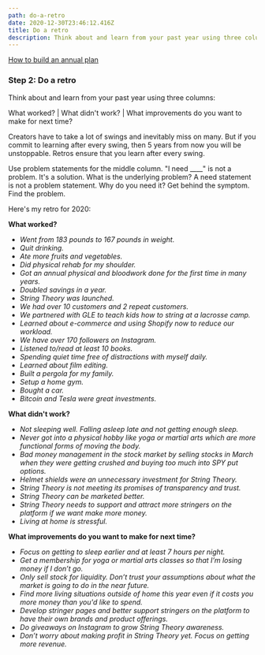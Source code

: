 ```yaml
---
path: do-a-retro
date: 2020-12-30T23:46:12.416Z
title: Do a retro
description: Think about and learn from your past year using three columns...
---
```

[How to build an annual plan](https://jeffcannon.dev/blog/how-to-build-an-annual-plan/)

### Step 2: Do a retro

Think about and learn from your past year using three columns:

What worked? | What didn't work? | What improvements do you want to make for next time?

Creators have to take a lot of swings and inevitably miss on many. But if you commit to learning after every swing, then 5 years from now you will be unstoppable. Retros ensure that you learn after every swing.

Use problem statements for the middle column. "I need \_\_\_\_" is not a problem. It's a solution. What is the underlying problem? A need statement is not a problem statement. Why do you need it? Get behind the symptom. Find the problem.

Here's my retro for 2020:

**What worked?**

* *Went from 183 pounds to 167 pounds in weight.*
* *Quit drinking.*
* *Ate more fruits and vegetables.*
* *Did physical rehab for my shoulder.*
* *Got an annual physical and bloodwork done for the first time in many years.*
* *Doubled savings in a year.*
* *String Theory was launched.*
* *We had over 10 customers and 2 repeat customers.*
* *We partnered with GLE to teach kids how to string at a lacrosse camp.*
* *Learned about e-commerce and using Shopify now to reduce our workload.*
* *We have over 170 followers on Instagram.*
* *Listened to/read at least 10 books.*
* *Spending quiet time free of distractions with myself daily.*
* *Learned about film editing.*
* *Built a pergola for my family.*
* *Setup a home gym.*
* *Bought a car.*
* *Bitcoin and Tesla were great investments.*

**What didn't work?**

* *Not sleeping well. Falling asleep late and not getting enough sleep.*
* *Never got into a physical hobby like yoga or martial arts which are more functional forms of moving the body.*
* *Bad money management in the stock market by selling stocks in March when they were getting crushed and buying too much into SPY put options.*
* *Helmet shields were an unnecessary investment for String Theory.*
* *String Theory is not meeting its promises of transparency and trust.*
* *String Theory can be marketed better.*
* *String Theory needs to support and attract more stringers on the platform if we want make more money.*
* *Living at home is stressful.*

**What improvements do you want to make for next time?**

* *Focus on getting to sleep earlier and at least 7 hours per night.*
* *Get a membership for yoga or martial arts classes so that I’m losing money if I don’t go.*
* *Only sell stock for liquidity. Don’t trust your assumptions about what the market is going to do in the near future.*
* *Find more living situations outside of home this year even if it costs you more money than you'd like to spend.*
* *Develop stringer pages and better support stringers on the platform to have their own brands and product offerings.*
* *Do giveaways on Instagram to grow String Theory awareness.*
* *Don’t worry about making profit in String Theory yet. Focus on getting more revenue.*